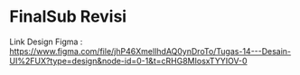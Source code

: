 # FinalSub Revisi
Link Design Figma : https://www.figma.com/file/jhP46XmelIhdAQ0ynDroTo/Tugas-14---Desain-UI%2FUX?type=design&node-id=0-1&t=cRHG8MIosxTYYIOV-0

